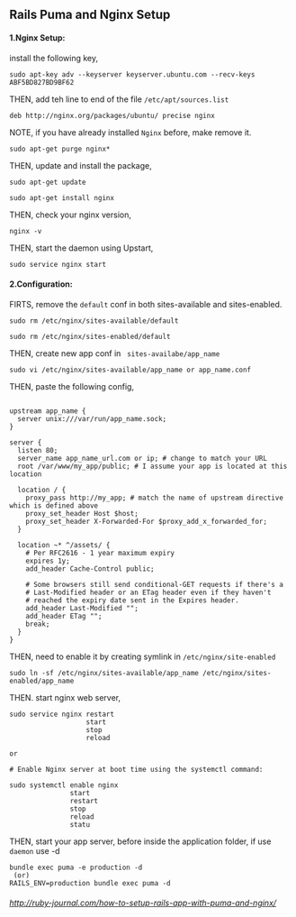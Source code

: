 ## Rails Puma and Nginx Setup
#### 1.Nginx Setup:

install the following key,
```
sudo apt-key adv --keyserver keyserver.ubuntu.com --recv-keys ABF5BD827BD9BF62
```
THEN, add teh line to end of the file ``/etc/apt/sources.list ``
```
deb http://nginx.org/packages/ubuntu/ precise nginx
```

NOTE, if you have already installed `` Nginx `` before, make remove it.
```
sudo apt-get purge nginx*
```
THEN, update and install the package,
```
sudo apt-get update

sudo apt-get install nginx
```
THEN, check your nginx version,
```
nginx -v
```

THEN, start the daemon using Upstart,
```
sudo service nginx start
```

#### 2.Configuration:

FIRTS, remove the `default` conf in both sites-available and sites-enabled.
```
sudo rm /etc/nginx/sites-available/default

sudo rm /etc/nginx/sites-enabled/default
```

THEN, create new app conf in ` sites-availabe/app_name`
```
sudo vi /etc/nginx/sites-available/app_name or app_name.conf
```

THEN, paste the following config,
```

upstream app_name {
  server unix:///var/run/app_name.sock;
}

server {
  listen 80;
  server_name app_name_url.com or ip; # change to match your URL
  root /var/www/my_app/public; # I assume your app is located at this location

  location / {
    proxy_pass http://my_app; # match the name of upstream directive which is defined above
    proxy_set_header Host $host;
    proxy_set_header X-Forwarded-For $proxy_add_x_forwarded_for;
  }

  location ~* ^/assets/ {
    # Per RFC2616 - 1 year maximum expiry
    expires 1y;
    add_header Cache-Control public;

    # Some browsers still send conditional-GET requests if there's a
    # Last-Modified header or an ETag header even if they haven't
    # reached the expiry date sent in the Expires header.
    add_header Last-Modified "";
    add_header ETag "";
    break;
  }
}
```

THEN, need to enable it by creating	symlink in `/etc/nginx/site-enabled`
```
sudo ln -sf /etc/nginx/sites-available/app_name /etc/nginx/sites-enabled/app_name
```
THEN. start nginx web server,
```
sudo service nginx restart
  				   start
				   stop
				   reload

or

# Enable Nginx server at boot time using the systemctl command:

sudo systemctl enable nginx
			   start
			   restart
			   stop
			   reload
			   statu
```

THEN, start your app server, before inside the application folder, if use `daemon` use -d 
```
bundle exec puma -e production -d 
 (or) 
RAILS_ENV=production bundle exec puma -d 
```

###### http://ruby-journal.com/how-to-setup-rails-app-with-puma-and-nginx/
